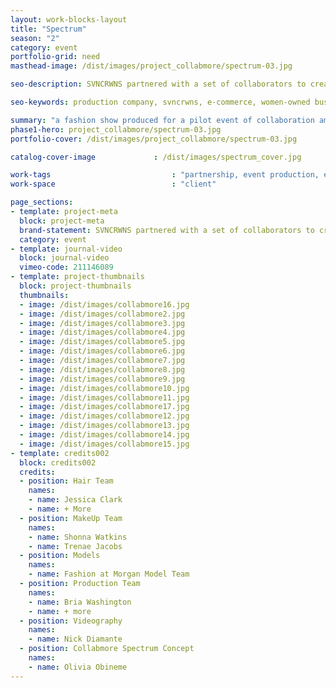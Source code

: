 ```yaml
---
layout: work-blocks-layout
title: "Spectrum"
season: "2"
category: event
portfolio-grid: need
masthead-image: /dist/images/project_collabmore/spectrum-03.jpg

seo-description: SVNCRWNS partnered with a set of collaborators to create the pilot event, Spectrum.  A fashion show highlighting local designers and stylists and creating an environment for buyers to learn about new talent.

seo-keywords: production company, svncrwns, e-commerce, women-owned businesses, creative team, consulting, business operations, launch my brand, manage my brand, photography, videography, special projects

summary: "a fashion show produced for a pilot event of collaboration amongst retailers + designers"
phase1-hero: project_collabmore/spectrum-03.jpg
portfolio-cover: /dist/images/project_collabmore/spectrum-03.jpg

catalog-cover-image				: /dist/images/spectrum_cover.jpg

work-tags 							: "partnership, event production, event team management, set design"
work-space 							: "client"

page_sections:
- template: project-meta
  block: project-meta
  brand-statement: SVNCRWNS partnered with a set of collaborators to create the pilot event, Spectrum.  A fashion show highlighting local designers and stylists and creating an environment for buyers to learn about new talent.
  category: event
- template: journal-video
  block: journal-video
  vimeo-code: 211146089
- template: project-thumbnails
  block: project-thumbnails
  thumbnails:
  - image: /dist/images/collabmore16.jpg
  - image: /dist/images/collabmore2.jpg
  - image: /dist/images/collabmore3.jpg
  - image: /dist/images/collabmore4.jpg
  - image: /dist/images/collabmore5.jpg
  - image: /dist/images/collabmore6.jpg
  - image: /dist/images/collabmore7.jpg
  - image: /dist/images/collabmore8.jpg
  - image: /dist/images/collabmore9.jpg
  - image: /dist/images/collabmore10.jpg
  - image: /dist/images/collabmore11.jpg
  - image: /dist/images/collabmore17.jpg
  - image: /dist/images/collabmore12.jpg
  - image: /dist/images/collabmore13.jpg
  - image: /dist/images/collabmore14.jpg
  - image: /dist/images/collabmore15.jpg
- template: credits002
  block: credits002
  credits:
  - position: Hair Team
    names: 
    - name: Jessica Clark
    - name: + More
  - position: MakeUp Team
    names:
    - name: Shonna Watkins
    - name: Trenae Jacobs
  - position: Models
    names:
    - name: Fashion at Morgan Model Team
  - position: Production Team
    names:
    - name: Bria Washington
    - name: + more
  - position: Videography 
    names: 
    - name: Nick Diamante
  - position: Collabmore Spectrum Concept
    names:
    - name: Olivia Obineme
---
```

